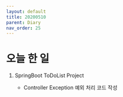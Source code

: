 ```yaml
---
layout: default
title: 20200510
parent: Diary
nav_order: 25
---
```


# 오늘 한 일

1. SpringBoot ToDoList Project

    * Controller Exception 예외 처리 코드 작성